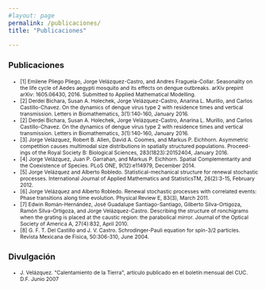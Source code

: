 ```yaml
---
#layout: page
permalink: /publicaciones/
title: "Publicaciones"

---
```

### Publicaciones
 <ul>
  <li style="font-size:75%;">[1] Emilene Pliego Pliego, Jorge Velázquez-Castro, and Andres Fraguela-Collar. Seasonality on the life cycle of Aedes aegypti mosquito and its effects on dengue outbreaks. arXiv prepint arXiv: 1605.06430, 2016. Submitted to Applied Mathematical Modelling.</li>
  <li style="font-size:75%;">[2] Derdei Bichara, Susan A. Holechek, Jorge Velázquez-Castro, Anarina L. Murillo, and Carlos Castillo-Chavez. On the dynamics of dengue virus type 2 with residence times and vertical transmission. Letters in Biomathematics, 3(1):140-160, January 2016.</li>
 <li style="font-size:75%;">[2] Derdei Bichara, Susan A. Holechek, Jorge Velázquez-Castro, Anarina L. Murillo, and Carlos Castillo-Chavez. On the dynamics of dengue virus type 2 with residence times and vertical transmission. Letters in Biomathematics, 3(1):140-160, January 2016.</li>
 <li style="font-size:75%;">[3] Jorge Velázquez, Robert B. Allen, David A. Coomes, and Markus P. Eichhorn. Asymmetric competition causes multimodal size distributions in spatially structured populations. Proceed- ings of the Royal Society B: Biological Sciences, 283(1823):20152404, January 2016.</li>
 <li style="font-size:75%;">[4] Jorge Velázquez, Juan P. Garrahan, and Markus P. Eichhorn. Spatial Complementarity and the Coexistence of Species. PLoS ONE, 9(12):e114979, December 2014.</li>
 <li style="font-size:75%;">[5] Jorge Velázquez and Alberto Robledo. Statistical-mechanical structure for renewal stochastic processes. International Journal of Applied Mathematics and StatisticsTM, 26(2):3-15, February 2012.
</li>
 <li style="font-size:75%;">[6] Jorge Velázquez and Alberto Robledo. Renewal stochastic processes with correlated events: Phase transitions along time evolution. Physical Review E, 83(3), March 2011.</li>
 <li style="font-size:75%;">[7] Edwin Román-Hernández, José Guadalupe Santiago-Santiago, Gilberto Silva-Ortigoza, Ramón Silva-Ortigoza, and Jorge Velázquez-Castro. Describing the structure of ronchigrams when the grating is placed at the caustic region: the parabolical mirror. Journal of the Optical Society of America A, 27(4):832, April 2010.</li>
 <li style="font-size:75%;">[8] G. F. T. Del Castillo and J. V. Castro. Schrodinger-Pauli equation for spin-3/2 particles. Revista Mexicana de Fisica, 50:306-310, June 2004.</li>
 </ul>

### Divulgación

 <ul>
  <li style="font-size:75%;">J. Velázquez. "Calentamiento de la Tierra", artículo publicado en el boletín mensual del CUC. D.F. Junio 2007</li>
 </ul>
